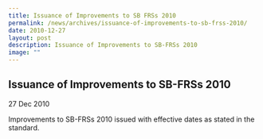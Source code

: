 ```yaml
---
title: Issuance of Improvements to SB FRSs 2010
permalink: /news/archives/issuance-of-improvements-to-sb-frss-2010/
date: 2010-12-27
layout: post
description: Issuance of Improvements to SB-FRSs 2010
image: ""
---
```

Issuance of Improvements to SB-FRSs 2010
----------------------------------------

27 Dec 2010

Improvements to SB-FRSs 2010 issued with effective dates as stated in the standard.